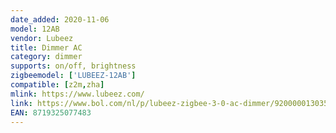 ```yaml
---
date_added: 2020-11-06
model: 12AB
vendor: Lubeez
title: Dimmer AC
category: dimmer
supports: on/off, brightness
zigbeemodel: ['LUBEEZ-12AB']
compatible: [z2m,zha]
mlink: https://www.lubeez.com/
link: https://www.bol.com/nl/p/lubeez-zigbee-3-0-ac-dimmer/9200000130356125
EAN: 8719325077483
---
```

